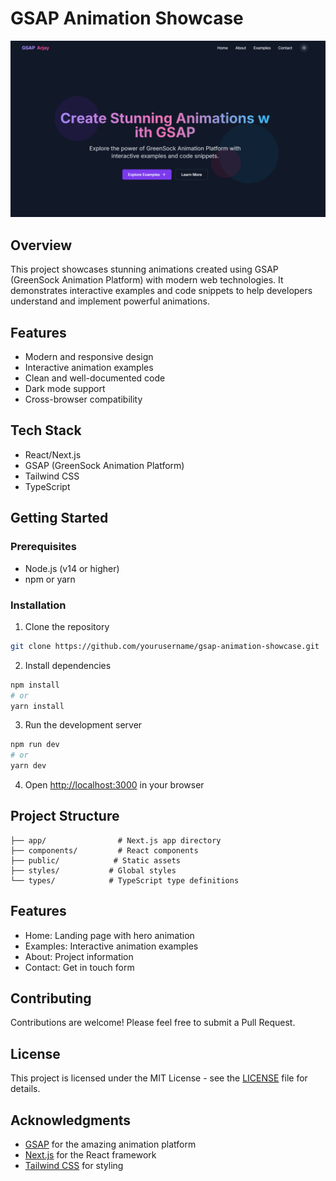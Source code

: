# GSAP Animation Showcase

![GSAP Animation Demo](thumb.png)

## Overview
This project showcases stunning animations created using GSAP (GreenSock Animation Platform) with modern web technologies. It demonstrates interactive examples and code snippets to help developers understand and implement powerful animations.

## Features
- Modern and responsive design
- Interactive animation examples
- Clean and well-documented code
- Dark mode support
- Cross-browser compatibility

## Tech Stack
- React/Next.js
- GSAP (GreenSock Animation Platform)
- Tailwind CSS
- TypeScript

## Getting Started

### Prerequisites
- Node.js (v14 or higher)
- npm or yarn

### Installation
1. Clone the repository
```bash
git clone https://github.com/yourusername/gsap-animation-showcase.git
```

2. Install dependencies
```bash
npm install
# or
yarn install
```

3. Run the development server
```bash
npm run dev
# or
yarn dev
```

4. Open [http://localhost:3000](http://localhost:3000) in your browser

## Project Structure
```
├── app/                # Next.js app directory
├── components/         # React components
├── public/            # Static assets
├── styles/           # Global styles
└── types/            # TypeScript type definitions
```

## Features
- Home: Landing page with hero animation
- Examples: Interactive animation examples
- About: Project information
- Contact: Get in touch form

## Contributing
Contributions are welcome! Please feel free to submit a Pull Request.

## License
This project is licensed under the MIT License - see the [LICENSE](LICENSE) file for details.

## Acknowledgments
- [GSAP](https://greensock.com/gsap/) for the amazing animation platform
- [Next.js](https://nextjs.org/) for the React framework
- [Tailwind CSS](https://tailwindcss.com/) for styling 